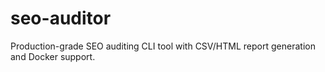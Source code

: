 # seo-auditor
Production-grade SEO auditing CLI tool with CSV/HTML report generation and Docker support.
